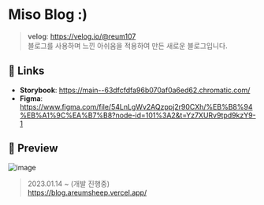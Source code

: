 # Miso Blog :)

> **velog**: https://velog.io/@reum107  
> 블로그를 사용하며 느낀 아쉬움을 적용하여 만든 새로운 블로그입니다.

## 🔗 Links

- **Storybook**: https://main--63dfcfdfa96b070af0a6ed62.chromatic.com/
- **Figma**: https://www.figma.com/file/54LnLgWv2AQzppj2r90CXh/%EB%B8%94%EB%A1%9C%EA%B7%B8?node-id=101%3A2&t=Yz7XURv9tpd9kzY9-1

## 👀 Preview

![image](https://user-images.githubusercontent.com/48716298/216833477-d3bc8b13-8d11-4df3-8536-398c34e59166.png)

> 2023.01.14 ~ (개발 진행중)  
> https://blog.areumsheep.vercel.app/
